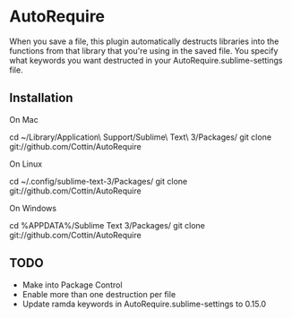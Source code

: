 AutoRequire
===========

When you save a file, this plugin automatically destructs libraries into the functions from that library that you're
using in the saved file. You specify what keywords you want destructed in your AutoRequire.sublime-settings file.

Installation
------------

On Mac

cd ~/Library/Application\ Support/Sublime\ Text\ 3/Packages/
git clone git://github.com/Cottin/AutoRequire

On Linux

cd ~/.config/sublime-text-3/Packages/
git clone git://github.com/Cottin/AutoRequire

On Windows

cd %APPDATA%/Sublime Text 3/Packages/
git clone git://github.com/Cottin/AutoRequire

TODO
----

- Make into Package Control
- Enable more than one destruction per file
- Update ramda keywords in AutoRequire.sublime-settings to 0.15.0
